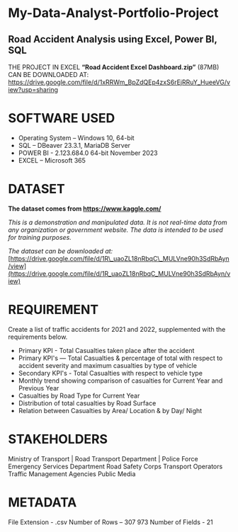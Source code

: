 # My-Data-Analyst-Portfolio-Project
## Road Accident Analysis using Excel, Power BI, SQL

THE PROJECT IN EXCEL **“Road Accident Excel Dashboard.zip”** (87MB) CAN BE DOWNLOADED AT: 
https://drive.google.com/file/d/1xRRWm_BpZdQEp4zxS6rEjRRuY_HueeVG/view?usp=sharing

# SOFTWARE USED

- Operating System – Windows 10, 64-bit
- SQL – DBeaver 23.3.1, MariaDB Server
- POWER BI - 2.123.684.0 64-bit November 2023
- EXCEL – Microsoft 365

# DATASET

**The dataset comes from https://www.kaggle.com/**

_This is a demonstration and manipulated data. It is not real-time data from any organization or government website. The data is intended to be used for training purposes._

_The dataset can be downloaded at:_ [https://drive.google.com/file/d/1R\_uaoZL18nRbqC\_MULVne90h3SdRbAyn/view](https://drive.google.com/file/d/1R_uaoZL18nRbqC_MULVne90h3SdRbAyn/view)

# REQUIREMENT

Create a list of traffic accidents for 2021 and 2022, supplemented with the requirements below.

- Primary KPI - Total Casualties taken place after the accident
- Primary KPI's — Total Casualties & percentage of total with respect to accident severity and maximum casualties by type of vehicle
- Secondary KPI's - Total Casualties with respect to vehicle type
- Monthly trend showing comparison of casualties for Current Year and Previous Year
- Casualties by Road Type for Current Year
- Distribution of total casualties by Road Surface
- Relation between Casualties by Area/ Location & by Day/ Night

# STAKEHOLDERS

Ministry of Transport |
Road Transport Department |
Police Force
Emergency Services Department
Road Safety Corps
Transport Operators
Traffic Management Agencies
Public
Media

# METADATA

File Extension - .csv
Number of Rows – 307 973
Number of Fields - 21
